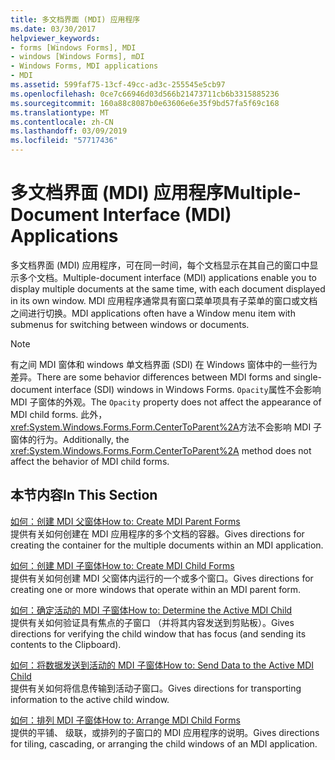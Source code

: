 ```yaml
---
title: 多文档界面 (MDI) 应用程序
ms.date: 03/30/2017
helpviewer_keywords:
- forms [Windows Forms], MDI
- windows [Windows Forms], mDI
- Windows Forms, MDI applications
- MDI
ms.assetid: 599faf75-13cf-49cc-ad3c-255545e5cb97
ms.openlocfilehash: 0ce7c66946d03d566b21473711cb6b3315885236
ms.sourcegitcommit: 160a88c8087b0e63606e6e35f9bd57fa5f69c168
ms.translationtype: MT
ms.contentlocale: zh-CN
ms.lasthandoff: 03/09/2019
ms.locfileid: "57717436"
---
```

# <a name="multiple-document-interface-mdi-applications"></a><span data-ttu-id="a125a-102">多文档界面 (MDI) 应用程序</span><span class="sxs-lookup"><span data-stu-id="a125a-102">Multiple-Document Interface (MDI) Applications</span></span>
<span data-ttu-id="a125a-103">多文档界面 (MDI) 应用程序，可在同一时间，每个文档显示在其自己的窗口中显示多个文档。</span><span class="sxs-lookup"><span data-stu-id="a125a-103">Multiple-document interface (MDI) applications enable you to display multiple documents at the same time, with each document displayed in its own window.</span></span> <span data-ttu-id="a125a-104">MDI 应用程序通常具有窗口菜单项具有子菜单的窗口或文档之间进行切换。</span><span class="sxs-lookup"><span data-stu-id="a125a-104">MDI applications often have a Window menu item with submenus for switching between windows or documents.</span></span>  
  
> [!NOTE]
>  <span data-ttu-id="a125a-105">有之间 MDI 窗体和 windows 单文档界面 (SDI) 在 Windows 窗体中的一些行为差异。</span><span class="sxs-lookup"><span data-stu-id="a125a-105">There are some behavior differences between MDI forms and single-document interface (SDI) windows in Windows Forms.</span></span> <span data-ttu-id="a125a-106">`Opacity`属性不会影响 MDI 子窗体的外观。</span><span class="sxs-lookup"><span data-stu-id="a125a-106">The `Opacity` property does not affect the appearance of MDI child forms.</span></span> <span data-ttu-id="a125a-107">此外，<xref:System.Windows.Forms.Form.CenterToParent%2A>方法不会影响 MDI 子窗体的行为。</span><span class="sxs-lookup"><span data-stu-id="a125a-107">Additionally, the <xref:System.Windows.Forms.Form.CenterToParent%2A> method does not affect the behavior of MDI child forms.</span></span>  
  
## <a name="in-this-section"></a><span data-ttu-id="a125a-108">本节内容</span><span class="sxs-lookup"><span data-stu-id="a125a-108">In This Section</span></span>  
 [<span data-ttu-id="a125a-109">如何：创建 MDI 父窗体</span><span class="sxs-lookup"><span data-stu-id="a125a-109">How to: Create MDI Parent Forms</span></span>](how-to-create-mdi-parent-forms.md)  
 <span data-ttu-id="a125a-110">提供有关如何创建在 MDI 应用程序的多个文档的容器。</span><span class="sxs-lookup"><span data-stu-id="a125a-110">Gives directions for creating the container for the multiple documents within an MDI application.</span></span>  
  
 [<span data-ttu-id="a125a-111">如何：创建 MDI 子窗体</span><span class="sxs-lookup"><span data-stu-id="a125a-111">How to: Create MDI Child Forms</span></span>](how-to-create-mdi-child-forms.md)  
 <span data-ttu-id="a125a-112">提供有关如何创建 MDI 父窗体内运行的一个或多个窗口。</span><span class="sxs-lookup"><span data-stu-id="a125a-112">Gives directions for creating one or more windows that operate within an MDI parent form.</span></span>  
  
 [<span data-ttu-id="a125a-113">如何：确定活动的 MDI 子窗体</span><span class="sxs-lookup"><span data-stu-id="a125a-113">How to: Determine the Active MDI Child</span></span>](how-to-determine-the-active-mdi-child.md)  
 <span data-ttu-id="a125a-114">提供有关如何验证具有焦点的子窗口 （并将其内容发送到剪贴板）。</span><span class="sxs-lookup"><span data-stu-id="a125a-114">Gives directions for verifying the child window that has focus (and sending its contents to the Clipboard).</span></span>  
  
 [<span data-ttu-id="a125a-115">如何：将数据发送到活动的 MDI 子窗体</span><span class="sxs-lookup"><span data-stu-id="a125a-115">How to: Send Data to the Active MDI Child</span></span>](how-to-send-data-to-the-active-mdi-child.md)  
 <span data-ttu-id="a125a-116">提供有关如何将信息传输到活动子窗口。</span><span class="sxs-lookup"><span data-stu-id="a125a-116">Gives directions for transporting information to the active child window.</span></span>  
  
 [<span data-ttu-id="a125a-117">如何：排列 MDI 子窗体</span><span class="sxs-lookup"><span data-stu-id="a125a-117">How to: Arrange MDI Child Forms</span></span>](how-to-arrange-mdi-child-forms.md)  
 <span data-ttu-id="a125a-118">提供的平铺、 级联，或排列的子窗口的 MDI 应用程序的说明。</span><span class="sxs-lookup"><span data-stu-id="a125a-118">Gives directions for tiling, cascading, or arranging the child windows of an MDI application.</span></span>
